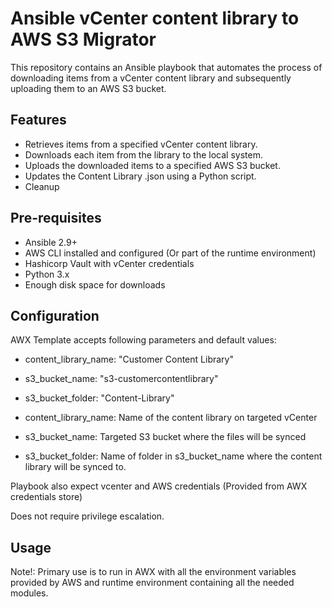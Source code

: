 # Ansible vCenter content library to AWS S3 Migrator

This repository contains an Ansible playbook that automates the process of downloading items from a vCenter content library and subsequently uploading them to an AWS S3 bucket.

## Features

* Retrieves items from a specified vCenter content library.
* Downloads each item from the library to the local system.
* Uploads the downloaded items to a specified AWS S3 bucket.
* Updates the Content Library .json using a Python script.
* Cleanup

## Pre-requisites

* Ansible 2.9+
* AWS CLI installed and configured (Or part of the runtime environment)
* Hashicorp Vault with vCenter credentials
* Python 3.x
* Enough disk space for downloads


## Configuration

AWX Template accepts following parameters and default values:

* content_library_name: "Customer Content Library"
* s3_bucket_name: "s3-customercontentlibrary"
* s3_bucket_folder: "Content-Library"

* content_library_name: Name of the content library on targeted vCenter
* s3_bucket_name: Targeted S3 bucket where the files will be synced
* s3_bucket_folder: Name of folder in s3_bucket_name where the content library will be synced to.

Playbook also expect vcenter and AWS credentials (Provided from AWX credentials store)

Does not require privilege escalation.

## Usage

Note!: Primary use is to run in AWX with all the environment variables provided by AWS and runtime environment containing all the needed modules.
